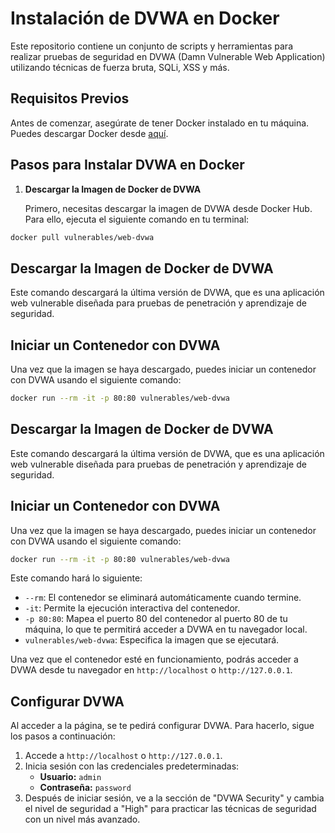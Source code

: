 # Instalación de DVWA en Docker

Este repositorio contiene un conjunto de scripts y herramientas para realizar pruebas de seguridad en DVWA (Damn Vulnerable Web Application) utilizando técnicas de fuerza bruta, SQLi, XSS y más.

## Requisitos Previos

Antes de comenzar, asegúrate de tener Docker instalado en tu máquina. Puedes descargar Docker desde [aquí](https://www.docker.com/get-started).

## Pasos para Instalar DVWA en Docker

1. **Descargar la Imagen de Docker de DVWA**

   Primero, necesitas descargar la imagen de DVWA desde Docker Hub. Para ello, ejecuta el siguiente comando en tu terminal:

```bash
docker pull vulnerables/web-dvwa
```
   
## Descargar la Imagen de Docker de DVWA

Este comando descargará la última versión de DVWA, que es una aplicación web vulnerable diseñada para pruebas de penetración y aprendizaje de seguridad.

## Iniciar un Contenedor con DVWA

Una vez que la imagen se haya descargado, puedes iniciar un contenedor con DVWA usando el siguiente comando:

```bash
docker run --rm -it -p 80:80 vulnerables/web-dvwa
```
## Descargar la Imagen de Docker de DVWA

Este comando descargará la última versión de DVWA, que es una aplicación web vulnerable diseñada para pruebas de penetración y aprendizaje de seguridad.

## Iniciar un Contenedor con DVWA

Una vez que la imagen se haya descargado, puedes iniciar un contenedor con DVWA usando el siguiente comando:

```bash
docker run --rm -it -p 80:80 vulnerables/web-dvwa
```

Este comando hará lo siguiente:

- `--rm`: El contenedor se eliminará automáticamente cuando termine.
- `-it`: Permite la ejecución interactiva del contenedor.
- `-p 80:80`: Mapea el puerto 80 del contenedor al puerto 80 de tu máquina, lo que te permitirá acceder a DVWA en tu navegador local.
- `vulnerables/web-dvwa`: Especifica la imagen que se ejecutará.

Una vez que el contenedor esté en funcionamiento, podrás acceder a DVWA desde tu navegador en `http://localhost` o `http://127.0.0.1`.

## Configurar DVWA

Al acceder a la página, se te pedirá configurar DVWA. Para hacerlo, sigue los pasos a continuación:

1. Accede a `http://localhost` o `http://127.0.0.1`.
2. Inicia sesión con las credenciales predeterminadas:
   - **Usuario:** `admin`
   - **Contraseña:** `password`
3. Después de iniciar sesión, ve a la sección de "DVWA Security" y cambia el nivel de seguridad a "High" para practicar las técnicas de seguridad con un nivel más avanzado.
